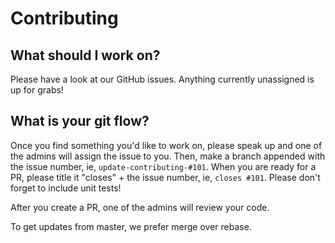 # Contributing

## What should I work on?

Please have a look at our GitHub issues. Anything currently unassigned is up for grabs!

## What is your git flow?

Once you find something you'd like to work on, please speak up and one of the admins will assign the issue to you. Then, make a branch appended with the issue number, ie, `update-contributing-#101`. When you are ready for a PR, please title it "closes" + the issue number, ie, `closes #101`. Please don't forget to include unit tests!

After you create a PR, one of the admins will review your code.

To get updates from master, we prefer merge over rebase.

